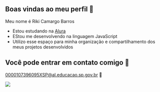 ## Boas vindas ao meu perfil 💙

Meu nome é Riki Camargo Barros

- Estou estudando na [Alura](https://www.alura.com.br)
- EStou me desenvolvendo na linguagem JavaScript
- Utilizo esse espaço para minha organização e compartilhamento dos meus projetos desenvolvidos

## Você pode entrar em contato comigo 📧

0000107396095XSP@al.educacao.sp.gov.br
🖤

![](https://media1.tenor.com/m/QqNt5mW0VRYAAAAC/cat.gif)

